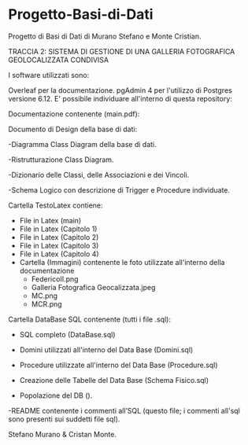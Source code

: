 # Progetto-Basi-di-Dati
Progetto di Basi di Dati di Murano Stefano e Monte Cristian.

TRACCIA 2: SISTEMA DI GESTIONE DI UNA GALLERIA FOTOGRAFICA GEOLOCALIZZATA CONDIVISA

I software utilizzati sono:

Overleaf per la documentazione.
pgAdmin 4 per l'utilizzo di Postgres versione 6.12.
E' possibile individuare all'interno di questa repository:

Documentazione contenente (main.pdf):

Documento di Design della base di dati:

-Diagramma Class Diagram della base di dati.

-Ristrutturazione Class Diagram.

-Dizionario delle Classi, delle Associazioni e dei Vincoli.

-Schema Logico con descrizione di Trigger e Procedure individuate.

Cartella TestoLatex contiene:
- File in Latex (main)
- File in Latex (Capitolo 1)
- File in Latex (Capitolo 2)
- File in Latex (Capitolo 3)
- File in Latex (Capitolo 4)
- Cartella (Immagini) contenente le foto utilizzate all'interno della documentazione
  - FedericoII.png
  - Galleria Fotografica Geocalizzata.jpeg
  - MC.png
  - MCR.png

Cartella DataBase SQL contenente (tutti i file .sql):
- SQL completo (DataBase.sql)
- Domini utilizzati all'interno del Data Base (Domini.sql)
- Procedure utilizzate all'interno del Data Base (Procedure.sql)
- Creazione delle Tabelle del Data Base (Schema Fisico.sql)


- Popolazione del DB ().

-README contenente i commenti all’SQL (questo file; i commenti all'sql sono presenti sui suddetti file sql).

Stefano Murano & Cristan Monte.
